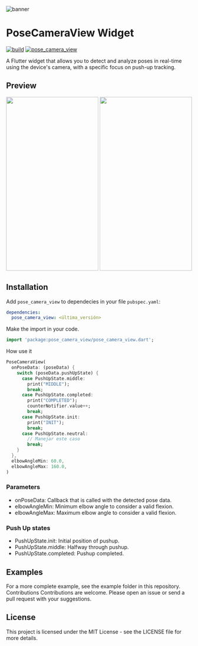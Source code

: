 ![banner](https://i.imgur.com/arTQKLv.png)

# PoseCameraView Widget

[![build](https://img.shields.io/github/workflow/status/paolojoaquinp/pose_camera_view/CI)](https://github.com/paolojoaquinp/pose_camera_view/actions)
[![pose_camera_view](https://img.shields.io/pub/v/pose_camera_view?label=pose_camera_view)](https://pub.dev/packages/pose_camera_view)

A Flutter widget that allows you to detect and analyze poses in real-time using the device's camera, with a specific focus on push-up tracking.

## Preview

<img src="https://github.com/paolojoaquinp/pose_camera_view_widget/blob/master/screenshots/pose_camera_view.gif?raw=true" width="250" height="470" />

<img src="https://github.com/paolojoaquinp/pose_camera_view_widget/blob/master/screenshots/pose_camera_view1.gif?raw=true" width="250" height="470" />


## Installation

Add `pose_camera_view` to dependecies in your file `pubspec.yaml`:

```yaml
dependencies:
  pose_camera_view: <última_versión>
```
Make the import in your code.
```dart
import 'package:pose_camera_view/pose_camera_view.dart';

```
How use it
```dart
PoseCameraView(
  onPoseData: (poseData) {
    switch (poseData.pushUpState) {
      case PushUpState.middle:
        print("MIDDLE");
        break;
      case PushUpState.completed:
        print("COMPLETED");
        counterNotifier.value++;
        break;
      case PushUpState.init:
        print("INIT");
        break;
      case PushUpState.neutral:
        // Manejar este caso
        break;
    }
  },
  elbowAngleMin: 60.0,
  elbowAngleMax: 160.0,
)

```
### Parameters

* onPoseData: Callback that is called with the detected pose data.
* elbowAngleMin: Minimum elbow angle to consider a valid flexion.
* elbowAngleMax: Maximum elbow angle to consider a valid flexion.

### Push Up states

* PushUpState.init: Initial position of pushup.
* PushUpState.middle: Halfway through pushup.
* PushUpState.completed: Pushup completed.

## Examples
For a more complete example, see the example folder in this repository.
Contributions
Contributions are welcome. Please open an issue or send a pull request with your suggestions.

## License
This project is licensed under the MIT License - see the LICENSE file for more details.